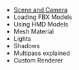 * [Scene and Camera](https://github.com/ncannasse/heaps/wiki/Scene-and-Camera)
* Loading FBX Models
* Using HMD Models
* Mesh Material
* Lights
* Shadows
* Multipass explained
* Custom Renderer